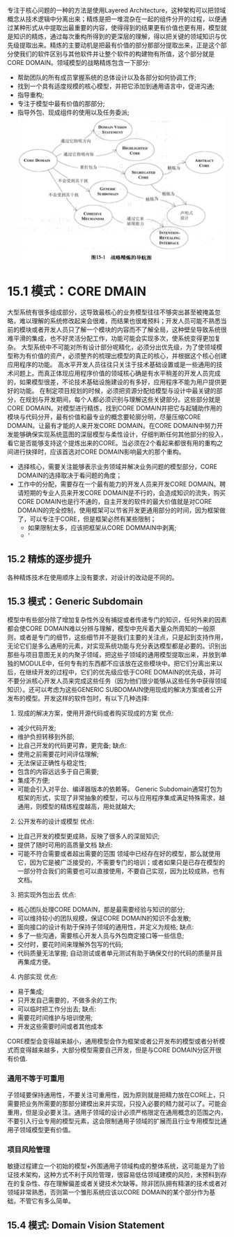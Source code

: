 专注于核心问题的一种的方法是使用Layered Architecture，这种架构可以把领域概念从技术逻辑中分离出来；精炼是把一堆混杂在一起的组件分开的过程，以便通过某种形式从中提取出最重要的内容，使得得到的结果更有价值也更有用，模型就是知识的精炼，通过每次重构所得到的更深层的理解，得以把关键的领域知识与优先级提取出来。精炼的主要动机是把最有价值的部分那部分提取出来，正是这个部分使我们的软件区别与其他软件并让整个软件的构建物有所值，这个部分就是CORE DOMAIN。领域模型的战略精炼包含一下部分:
- 帮助团队的所有成员掌握系统的总体设计以及各部分如何协调工作;
- 找到一个具有适度规模的核心模型，并把它添加到通用语言中，促进沟通;
- 指导重构;
- 专注于模型中最有价值的那部分;
- 指导外包、现成组件的使用以及任务委派;
![战略精炼导航图](15/purify-navigation.png)
# 15.1 模式：CORE DMAIN
大型系统有很多组成部分，这导致最核心的业务模型往往不够突出甚至被掩盖忽略，难以理解的系统修改起来会很难，而结果也很难预料；开发人员可能不熟悉当前的模块或者开发人员只了解一个模块的内容而不了解全局，这种壁垒导致系统很难平滑的集成，也不好灵活分配工作，功能可能会实现多次，使系统变得更加复杂。
大型系统中不可能对所有设计部分呢精化，必须分出优先级，为了使领域模型称为有价值的资产，必须整齐的梳理出模型的真正的核心，并根据这个核心创建应用程序的功能。
高水平开发人员往往只关注于技术基础设置或是一些通用的技术问题上。而真正体现应用程序价值的领域核心确是有水平稍差的开发人员完成的，如果模型很差，不论技术基础设施建设的有多好，应用程序不能为用户提供更好的功能。
在制定项目规划的时候，必须把资源分配给模型与设计中最关键的部分，在规划与开发期间，每个人都必须识别与理解这些关键部分。这些部分就是CORE DOMAIN。对模型进行精炼，找到CORE DOMAIN并把它与起辅助作用的模块与代码分开，最有价值和最专业的概念要轮廓分明，尽量压缩CORE DOMAIN。让最有才能的人来开发CORE DOMAIN。在CORE DOMAIN中努力开发能够确保实现系统蓝图的深层模型与柔性设计，仔细判断任何其他部分的投入，看它是否能够支持这个提炼出来的CORE。当必须在2个看起来都很有用的重构之间进行抉择时，应该首选对CORE DOMAIN影响最大的那个重构。
- 选择核心，需要关注能够表示业务领域并解决业务问题的模型部分，CORE DOMAIN的选择取决于看问题的角度；
- 工作中的分配，需要存在一个最有能力的开发人员来开发CORE DOMAIN。聘请短期的专业人员来开发CORE DOMAIN是不行的，会造成知识的流失，购买CORE DOMAIN也是行不通的，自主开发的软件的最大价值就是对CORE DOMAIN的完全控制，使用框架可以节省开发更通用部分的时间，因为框架做了，可以专注于CORE，但是框架必然有某些限制；
    - 如果限制太多，应该把框架从CORE DOMMAIN中剥离;
    - '
## 15.2 精炼的逐步提升
各种精炼技术在使用顺序上没有要求，对设计的改动是不同的。
## 15.3 模式：Generic Subdomain
模型中有些部分除了增加复杂性外没有捕捉或者传递专门的知识，任何外来的因素都会使CORE DOMAIN难以分辨与理解，模型中充斥着大量众所周知的一般原则，或者是专门的细节，这些细节并不是我们主要的关注点，只是起到支持作用，无论它们是多么通用的元素，对实现系统功能与充分表达模型都是必要的。识别出那些与项目意图无关的内聚子领域，把这些子领域的通用模型提取出来，并放到单独的MODULE中，任何专有的东西都不应该放在这些模块中。把它们分离出来以后，在继续开发的过程中，它们的优先级应低于CORE DOMAIN的优先级，并可不要分派核心开发人员来完成这些任务（因为他们很少能够从这些任务中获得领域知识）。还可以考虑为这些GENERIC SUBDOMAIN使用现成的解决方案或者公开发布的模型。开发这样的软件包时，有以下几种选择:
1. 现成的解决方案，使用开源代码或者购买现成的方案
优点:
- 减少代码开发;
- 维护负担转移到外部;
- 比自己开发的代码更可靠，更完备;
缺点:
- 使用之前需要花时间评估理解;
- 无法保证正确性与稳定性;
- 包含的内容远远多于自己需要;
- 集成不方便;
- 可能会引入对平台、编译器版本的依赖等。
Generic Subdomain通常打包为框架的形式，实现了非常抽象的模型，可以与应用程序集成满足特殊需求，越通用，则模型的精炼程度越高，用处就越大;
2. 公开发布的设计或模型
优点: 
- 比自己开发的模型更成熟，反映了很多人的深层知识;
- 提供了随时可用的高质量文档
缺点:
- 可能不符合需要或者超出需要的范围
领域中已经存在好的模型，那么就使用它，因为它是被广泛接受的，不需要专门的培训；或者如果只是已存在模型的一部分符合我们的需要也可以直接使用，不要自己实现，因为比较成熟，也有文档。
3. 把实现外包出去
优点:
- 核心团队处理CORE DOMAIN，那是最需要经验与知识的部分;
- 可以维持较小的团队规模，保证CORE DOMAIN的知识不会发散;
- 面向接口的设计有助于保持子领域的通用性，并定义为规格;
缺点:
- 多了一些沟通，需要核心开发人员与外包商定接口等一些信息;
- 交付时，要花时间来理解外包写的代码;
- 代码质量无法掌握;
自动测试或者单元测试有助于确保交付的代码的质量并且再集成方便。
4. 内部实现
优点:
- 易于集成;
- 只开发自己需要的，不做多余的工作;
- 可以临时把工作分出去;
缺点:
- 需要花时间维护与培训使用;
- 开发这些需要时间或者其他成本

CORE模型会变得越来越小，通用模型会作为框架或者公开发布的模型或者分析模式而变得越来越多，大部分模型需要自己开发，但是与CORE DOMAIN分区开很有价值.
### 通用不等于可重用
子领域要保持通用性，不要关注可重用性，因为原则就是把精力放在CORE上，只需要把业务所需要的那部分建模出来并实现，只投入必要的精力就可以了。可能会重用，但是没必要关注。通用子领域的设计必须严格限定在通用概念的范围之内，不要引入行业专用的模型元素，这会限制通用子领域的扩展而且行业专用模型比通用子领域模型更有价值。
### 项目风险管理
敏捷过程建立一个初始的模型+外围通用子领域构成的整体系统，这可能是为了验证技术架构，这种方式不利于风险管理，很容易低估领域建模的风险，未预料到存在的复杂性、存在理解偏差或者关键技术欠缺等。除非团队拥有精湛的技术或者对领域非常熟悉，否则第一个雏形系统应该以CORE DOMAIN的某个部分作为基础，不管它有多么简单。
## 15.4 模式: Domain Vision Statement

